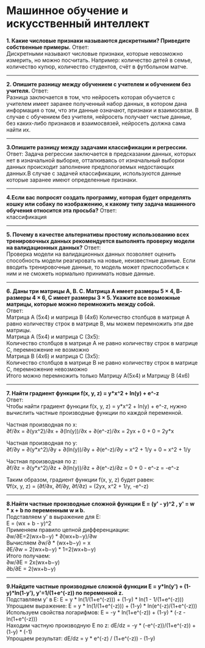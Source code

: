 # Машинное обучение и искусственный интеллект
**1. Какие числовые признаки называются дискретными? Приведите собственные примеры.**
Ответ:  
Дискретными называют числовые признаки, которые невозможно измерить, но можно посчитать. Например: количество детей в семье, количество купюр, количество студентов, счёт в футбольном матче.

------------


**2. Опишите разницу между обучением с учителем и обучением без учителя.**
Ответ:  
Разница заключается в том, что нейросеть которая обучается с учителем имеет заранее полученный набор данных, в котором дана информация о том, что эти данные означают, признаки и взаимосвязи. В случае с обучением без учителя, нейросеть получает чистые данные, без каких-либо признаков и взаимосвязей, нейросеть должна сама найти их.

------------


**3.Опишите разницу между задачами классификации и регрессии.**
Ответ: Задача регрессии заключается в предсказании данных, которых нет в изначальной выборке, отталкиваясь от изначальный выборки данных происходит заполнение предпологаемых недостающих данных.В случае с задачей классификации, используются данные которые заранее имеют определенные признаки.

------------


**4.Если вас попросят создать программу, которая будет определять кошку или собаку по изображению, к какому типу задача машинного обучения относится эта просьба?**
Ответ:  
классификация

------------


**5. Почему в качестве альтернативы простому использованию всех тренировочных данных рекомендуется выполнять проверку модели на валидационных данных?**
Ответ:  
Проверка модели на валидационных данных позволяет оценить способность модели реагировать на новые, неизвестные данные. Если вводить тренировочные данные, то модель может приспособиться к ним и не сможеть нормально принимать новые данные.  

------------


**6. Даны три матрицы А, В. С. Матрица А имеет размеры 5 × 4, В- размеры 4 × 6, С имеет размеры 3 × 5. Укажите все возможные матрицы, которые можно перемножить между собой.**  
Ответ:  
Матрица А (5x4) и матрица В (4x6)
Количество столбцов в матрице А равно количеству строк в матрице В, мы можем перемножить эти две матрицы.  
Матрица А (5x4) и матрица С (3x5):  
Количество столбцов в матрице А не равно количеству строк в матрице С, перемножение не возможно  
Матрица В (4x6) и матрица С (3x5):  
Количество столбцов в матрице В не равно количеству строк в матрице С, перемножение невозможно  
Итого можно перемножить только Матрицу А(5х4) и Матрицу В (4х6)  

------------

**7. Найти градиент функции f(x, y, z) = y*x^2 + ln(y) + e^-z**  
Ответ:  
Чтобы найти градиент функции f(x, y, z) = y*x^2 + ln(y) + e^-z, нужно вычислить частные производные функции по каждой переменной.  

Частная производная по x:  
∂f/∂x = ∂(yx^2)/∂x + ∂(ln(y))/∂x + ∂(e^-z)/∂x
= 2yx + 0 + 0 = 2y*x

Частная производная по y:  
∂f/∂y = ∂(y*x^2)/∂y + ∂(ln(y))/∂y + ∂(e^-z)/∂y = x^2 + 1/y + 0 = x^2 + 1/y

Частная производная по z:  
∂f/∂z = ∂(y*x^2)/∂z + ∂(ln(y))/∂z + ∂(e^-z)/∂z = 0 + 0 - e^-z = -e^-z

Таким образом, градиент функции f(x, y, z) будет равен:  
∇f(x, y, z) = (∂f/∂x, ∂f/∂y, ∂f/∂z) = (2yx, x^2 + 1/y, -e^-z)

------------
**8.Найти частные производные сложной функции E = (y' - y)^2 , y' = w * x + b по переменным w и b.**  
Подставляем y' в выражение для E:  
E = (wx + b - y)^2  
Применяем правило цепной дифференциации:  
∂w/∂E=2(wx+b−y) * ∂(wx+b−y)/∂w  
Вычисляем  ∂w/∂ * (wx+b−y) = x   
∂E/∂w = 2(wx+b−y) * 1=2(wx+b−y)  
Итого получаем:  
∂w/∂E = 2x(wx+b−y)  
∂b/∂E = 2(wx+b−y)  

------------

**9.Найдите частные производные сложной функции E = y*ln(y') + (1-y)*ln(1-y'), y'=1/(1+e^(-z))  по переменной z.**\
Подставляем y' в E: E = y * ln(1/(1+e^(-z))) + (1-y) * ln(1 - 1/(1+e^(-z)))  
Упрощаем выражение: E = y * ln(1/(1+e^(-z))) + (1-y) * ln(e^(-z)/(1+e^(-z)))  
Используем свойства логарифмов: E = -y * ln(1+e^(-z)) + (1-y) * (-z - ln(1+e^(-z)))  
Находим частную производную E по z: dE/dz = -y * (-e^(-z))/(1+e^(-z)) + (1-y) * (-1)  
Упрощаем результат: dE/dz = y * e^(-z) / (1+e^(-z)) - (1-y)  


